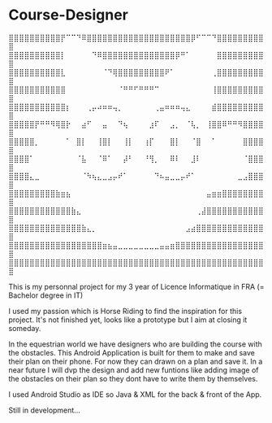 # Course-Designer


⣿⣿⣿⣿⣿⣿⣿⣿⣿⣿⡟⠉⠉⠙⠿⣿⣿⣿⣿⣿⣿⣿⣿⣿⣿⣿⣿⣿⣿⣿⣿⣿⣿⣿⣿⡿⠋⠉⠉⠙⣿⣿⣿⣿⣿⣿⣿⣿⣿⣿
⣿⣿⣿⣿⣿⣿⣿⣿⣿⣿⡇⠀⠀⠀⠀⠀⠙⠿⣿⣿⣿⣿⣿⣿⣿⣿⣿⣿⣿⣿⣿⣿⡿⠛⠁⠀⠀⠀⠀⠀⣿⣿⣿⣿⣿⣿⣿⣿⣿⣿
⣿⣿⣿⣿⣿⣿⣿⣿⣿⣿⣇⠀⠀⠀⠀⠀⠀⠀⠈⠙⢿⣿⣿⣿⣿⣿⣿⣿⣿⣿⠟⠁⠀⠀⠀⠀⠀⠀⠀⢀⣿⣿⣿⣿⣿⣿⣿⣿⣿⣿
⣿⣿⣿⣿⣿⣿⣿⣿⣿⣿⣿⠀⠀⠀⠀⠀⠀⠀⠀⠀⠀⠈⠛⠛⠋⠛⠛⠛⠉⠀⠀⠀⠀⠀⠀⠀⠀⠀⠀⢸⣿⣿⣿⣿⣿⣿⣿⣿⣿⣿
⣿⣿⣿⣿⣿⣿⣿⣿⣿⣿⣿⡆⠀⠀⠀⢀⡤⠴⠶⠶⢤⡀⠀⠀⠀⠀⠀⠀⢀⣤⠶⠶⠶⢤⣄⠀⠀⠀⠀⣾⣿⣿⣿⣿⣿⣿⣿⣿⣿⣿
⣿⣿⣿⣿⣿⡟⠛⠛⠻⢿⣿⡗⠀⠀⣴⠋⠀⠀⣤⠀⠀⠙⢦⠀⠀⠀⠀⣰⠏⠀⠀⣠⡀⠀⠈⢧⡀⠀⢸⣿⣿⠿⠛⠛⠻⣿⣿⣿⣿⣿
⣿⣿⣿⣿⣿⡀⠀⠀⠀⠀⠀⠁⠀⣿⡇⠀⠀⢸⣿⡇⠀⠀⢸⡇⠀⠀⢰⡏⠀⠀⠀⣿⡇⠀⠀⠈⣿⠀⠀⠁⠀⠀⠀⠀⠀⣿⣿⣿⣿⣿
⣿⣿⣿⣿⠁⠀⠀⠀⠀⠀⠀⠀⠀⠈⣧⠀⠀⠈⠿⠁⠀⠀⡼⠃⠀⠀⠘⢻⡀⠀⠀⠿⠇⠀⠀⣸⠇⠀⠀⠀⠀⠀⠀⠀⠀⠈⣿⣿⣿⣿
⣿⣿⣿⣿⣄⣀⠀⠀⠀⠀⠀⠀⠀⠀⠈⠳⢦⣄⣀⣠⡤⠞⠁⠀⠀⠀⠀⠀⠙⠦⣤⣀⣀⡤⠞⠁⠀⠀⠀⠀⠀⠀⠀⠀⣀⣠⣿⣿⣿⣿
⣿⣿⣿⣿⣿⣿⣿⣿⣿⣷⣶⣦⠀⠀⠀⠀⠀⠀⠀⠀⠀⠀⠀⠀⠀⠀⠀⠀⠀⠀⠀⠀⠀⠀⠀⠀⠀⠀⣤⣶⣶⣿⣿⣿⣿⣿⣿⣿⣿⣿
⣿⣿⣿⣿⣿⣿⣿⣿⣿⣿⣿⣿⣷⣄⠀⠀⠀⠀⠀⠀⠀⠀⠀⠀⠀⠀⠀⠀⠀⠀⠀⠀⠀⠀⠀⠀⢀⣼⣿⣿⣿⣿⣿⣿⣿⣿⣿⣿⣿⣿
⣿⣿⣿⣿⣿⣿⣿⣿⣿⣿⣿⣿⣿⣿⣷⣄⡀⠀⠀⠀⠀⠀⠀⠀⠀⠀⠀⠀⠀⠀⠀⠀⠀⠀⣠⣴⣿⣿⣿⣿⣿⣿⣿⣿⣿⣿⣿⣿⣿⣿
⣿⣿⣿⣿⣿⣿⣿⣿⣿⣿⣿⣿⣿⣿⣿⣿⣿⣿⣶⣦⣤⣀⣀⣀⣀⣀⣀⣀⣀⣤⣤⣶⣿⣿⣿⣿⣿⣿⣿⣿⣿⣿⣿⣿⣿⣿⣿⣿⣿⣿
⣿⣿⣿⣿⣿⣿⣿⣿⣿⣿⣿⣿⣿⣿⣿⣿⣿⣿⣿⣿⣿⣿⣿⣿⣿⣿⣿⣿⣿⣿⣿⣿⣿⣿⣿⣿⣿⣿⣿⣿⣿⣿⣿⣿⣿⣿⣿⣿⣿⣿

This is my personnal project for my 3 year of Licence Informatique in FRA (= Bachelor degree in IT)

I used my passion which is Horse Riding to find the inspiration for this project. It's not finished yet, looks like a prototype but I aim at closing it someday.

In the equestrian world we have designers who are building the course with the obstacles. This Android Application is built for them to make and save their plan on their phone.
For now they can drawn on a plan and save it. In a near future I will dvp the design and add new funtions like adding image of the obstacles on their plan so they dont have to write 
them by themselves.

I used Android Studio as IDE so Java & XML for the back & front of the App.

Still in development...
